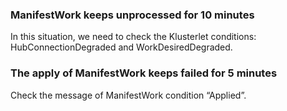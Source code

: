 ### ManifestWork keeps unprocessed for 10 minutes

In this situation, we need to check the Klusterlet conditions: HubConnectionDegraded and WorkDesiredDegraded.

### The apply of ManifestWork keeps failed for 5 minutes

Check the message of ManifestWork condition “Applied”.